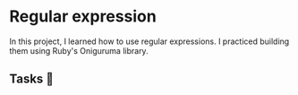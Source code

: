 # Regular expression

In this project, I learned how to use regular expressions. I practiced building
them using Ruby's Oniguruma library.

## Tasks :page_with_curl:

